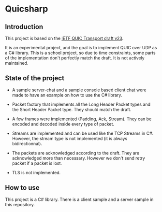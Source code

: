 # Quicsharp

## Introduction

This project is based on the [IETF QUIC Transport draft v23](https://datatracker.ietf.org/doc/draft-ietf-quic-transport/23/).

It is an experimental project, and the goal is to implement QUIC over UDP as a C# library. This is a school project, so due to time constraints, some parts of the implementation don't perfectly match the draft. It is not actively maintained.

## State of the project

* A sample server-chat and a sample console based client chat were made to have an example on how to use the C# library.

* Packet factory that implements all the Long Header Packet types and the Short Header Packet type. They should match the draft.
* A few frames were implemented (Padding, Ack, Stream). They can be encoded and decoded inside every type of packet.
* Streams are implemented and can be used like the TCP Streams in C#. However, the stream type is not implemented (it is always bidirectionnal).
* The packets are acknowledged according to the draft. They are acknowledged more than necessary. However we don't send retry packet if a packet is lost.
* TLS is not implemented.

## How to use

This project is a C# library. There is a client sample and a server sample in this repository.
